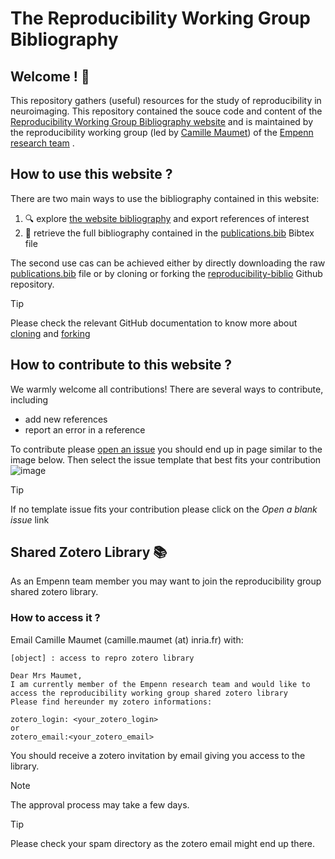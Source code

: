 # The Reproducibility Working Group Bibliography
## Welcome ! :wave:
This repository gathers (useful) resources for the study of reproducibility in neuroimaging. This repository contained the souce code and content of the [Reproducibility Working Group Bibliography website](https://inria-empenn.github.io/reproducibility-biblio/) and is maintained by the reproducibility working group (led by [Camille Maumet](http://camillemaumet.com/)) of the [Empenn research team](https://www.inria.fr/fr/empenn) .

## How to use this website ?
There are two main ways to use the bibliography contained in this website:
1. :mag: explore [the website bibliography](https://inria-empenn.github.io/reproducibility-biblio/publication/) and export references of interest
2. :scroll: retrieve the full bibliography contained in the [publications.bib](https://github.com/Inria-Empenn/reproducibility-biblio/blob/main/publications.bib) Bibtex file

The second use cas can be achieved either by directly downloading the raw [publications.bib](https://github.com/Inria-Empenn/reproducibility-biblio/blob/main/publications.bib) file or by cloning or forking the  [reproducibility-biblio](https://github.com/Inria-Empenn/reproducibility-biblio) Github repository.

> [!TIP]
> Please check the relevant GitHub documentation to know more about [cloning](https://docs.github.com/en/repositories/creating-and-managing-repositories/cloning-a-repository) and [forking](https://docs.github.com/en/pull-requests/collaborating-with-pull-requests/working-with-forks)

## How to contribute to this website ?
We warmly welcome all contributions! There are several ways to contribute, including
+ add new references
+ report an error in a reference
  
To contribute please [open an issue](https://github.com/Inria-Empenn/reproducibility-biblio/issues/new/choose) you should end up in page similar to the image below.
Then select the issue template that best fits your contribution
![image](https://github.com/user-attachments/assets/9be2f2ff-c496-435b-b6d2-8d625df8bf2a)

> [!TIP]
> If no template issue fits your contribution please click on the _Open a blank issue_ link


## Shared Zotero Library :books:

As an Empenn team member you may want to join the reproducibility group shared zotero library.

### How to access it ?
Email Camille Maumet (camille.maumet (at) inria.fr) with:
```
[object] : access to repro zotero library

Dear Mrs Maumet,
I am currently member of the Empenn research team and would like to access the reproducibility working group shared zotero library
Please find hereunder my zotero informations:

zotero_login: <your_zotero_login>
or
zotero_email:<your_zotero_email>
```
You should receive a zotero invitation by email giving you access to the library.
> [!NOTE]  
> The approval process may take a few days.

> [!TIP]
> Please check your spam directory as the zotero email might end up there.

